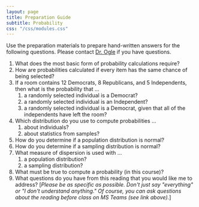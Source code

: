 ```yaml
---
layout: page
title: Preparation Guide
subtitle: Probability
css: "/css/modules.css"
---
```


<div class="alert alert-warning">
Use the preparation materials to prepare hand-written answers for the following questions. Please contact <a href="https://teams.microsoft.com/l/channel/19%3ad26a8cc37740458aaf93fe10815c9eb1%40thread.tacv2/Questions%2520-%2520Preparation%2520Guide?groupId=1c605bf3-86b9-4b57-8b0c-1753c67bf54a&tenantId=b70d8bab-80b6-4766-b5da-fcfdabdf71c7" target="_blank">Dr. Ogle</a> if you have questions.
</div>

1. What does the most basic form of probability calculations require?
1. How are probabilities calculated if every item has the same chance of being selected?
1. If a room contains 12 Democrats, 8 Republicans, and 5 Independents, then what is the probability that ...
    1. a randomly selected individual is a Democrat?
    1. a randomly selected individual is an Independent?
    1. a randomly selected individual is a Democrat, given that all of the independents have left the room?
1. Which distribution do you use to compute probabilities ...
    1. about individuals?
    1. about statistics from samples?
1. How do you determine if a population distribution is normal?
1. How do you determine if a sampling distribution is normal?
1. What measure of dispersion is used with ...
    1. a population distribution? 
    1. a sampling distribution?
1. What must be true to compute a probability (in this course)?
1. What questions do you have from this reading that you would like me to address? [*Please be as specific as possible. Don't just say "everything" or "I don't understand anything." Of course, you can ask questions about the reading before class on MS Teams (see link above).*]
